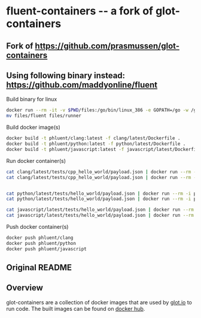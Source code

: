 fluent-containers -- a fork of glot-containers
===============
## Fork of https://github.com/prasmussen/glot-containers

## Using following binary instead: https://github.com/maddyonline/fluent

Build binary for linux
```sh
docker run --rm -it -v $PWD/files:/go/bin/linux_386 -e GOPATH=/go -w /go/src/app -e GOOS=linux -e GOARCH=386 golang go get -v github.com/maddyonline/fluent
mv files/fluent files/runner
```

Build docker image(s)
```sh
docker build -t phluent/clang:latest -f clang/latest/Dockerfile .
docker build -t phluent/python:latest -f python/latest/Dockerfile .
docker build -t phluent/javascript:latest -f javascript/latest/Dockerfile .
```

Run docker container(s)
```sh
cat clang/latest/tests/cpp_hello_world/payload.json | docker run --rm -i phluent/clang
cat clang/latest/tests/cpp_hello_world/payload.json | docker run --rm -i phluent/clang -stream


cat python/latest/tests/hello_world/payload.json | docker run --rm -i phluent/python
cat python/latest/tests/hello_world/payload.json | docker run --rm -i phluent/python -stream

cat javascript/latest/tests/hello_world/payload.json | docker run --rm -i phluent/javascript
cat javascript/latest/tests/hello_world/payload.json | docker run --rm -i phluent/javascript -stream
```

Push docker container(s)
```sh
docker push phluent/clang
docker push phluent/python
docker push phluent/javascript
```

## Original README

## Overview
glot-containers are a collection of docker images that are used
by [glot.io](https://glot.io) to run code. The built images can be
found on [docker hub](https://hub.docker.com/r/glot/).
